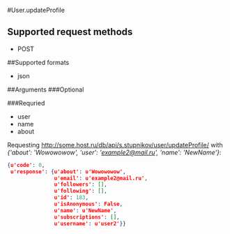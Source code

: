 #User.updateProfile

## Supported request methods 
* POST

##Supported formats
* json

##Arguments
###Optional


###Requried
* user
* name
* about

Requesting http://some.host.ru/db/api/s.stupnikov/user/updateProfile/ with _{'about': 'Wowowowow', 'user': 'example2@mail.ru', 'name': 'NewName'}_:
```json
{u'code': 0,
 u'response': {u'about': u'Wowowowow',
               u'email': u'example2@mail.ru',
               u'followers': [],
               u'following': [],
               u'id': 183,
               u'isAnonymous': False,
               u'name': u'NewName',
               u'subscriptions': [],
               u'username': u'user2'}}
```
